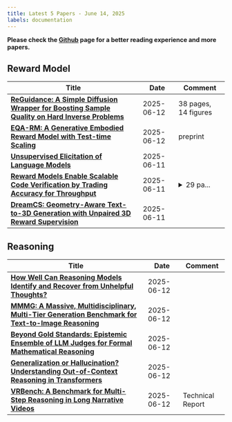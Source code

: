 ```yaml
---
title: Latest 5 Papers - June 14, 2025
labels: documentation
---
```

**Please check the [Github](https://github.com/dingyue772/DailyArxiv) page for a better reading experience and more papers.**

## Reward Model
| **Title** | **Date** | **Comment** |
| --- | --- | --- |
| **[ReGuidance: A Simple Diffusion Wrapper for Boosting Sample Quality on Hard Inverse Problems](http://arxiv.org/abs/2506.10955v1)** | 2025-06-12 | 38 pages, 14 figures |
| **[EQA-RM: A Generative Embodied Reward Model with Test-time Scaling](http://arxiv.org/abs/2506.10389v1)** | 2025-06-12 | preprint |
| **[Unsupervised Elicitation of Language Models](http://arxiv.org/abs/2506.10139v1)** | 2025-06-11 |  |
| **[Reward Models Enable Scalable Code Verification by Trading Accuracy for Throughput](http://arxiv.org/abs/2506.10056v1)** | 2025-06-11 | <details><summary>29 pa...</summary><p>29 pages, 6 figures, code released here: https://github.com/SprocketLab/orm-code-verifier</p></details> |
| **[DreamCS: Geometry-Aware Text-to-3D Generation with Unpaired 3D Reward Supervision](http://arxiv.org/abs/2506.09814v1)** | 2025-06-11 |  |

## Reasoning
| **Title** | **Date** | **Comment** |
| --- | --- | --- |
| **[How Well Can Reasoning Models Identify and Recover from Unhelpful Thoughts?](http://arxiv.org/abs/2506.10979v1)** | 2025-06-12 |  |
| **[MMMG: A Massive, Multidisciplinary, Multi-Tier Generation Benchmark for Text-to-Image Reasoning](http://arxiv.org/abs/2506.10963v1)** | 2025-06-12 |  |
| **[Beyond Gold Standards: Epistemic Ensemble of LLM Judges for Formal Mathematical Reasoning](http://arxiv.org/abs/2506.10903v1)** | 2025-06-12 |  |
| **[Generalization or Hallucination? Understanding Out-of-Context Reasoning in Transformers](http://arxiv.org/abs/2506.10887v1)** | 2025-06-12 |  |
| **[VRBench: A Benchmark for Multi-Step Reasoning in Long Narrative Videos](http://arxiv.org/abs/2506.10857v1)** | 2025-06-12 | Technical Report |


